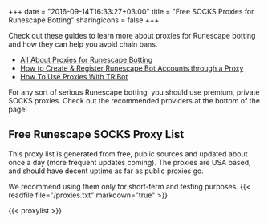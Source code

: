 +++
date = "2016-09-14T16:33:27+03:00"
title = "Free SOCKS Proxies for Runescape Botting"
sharingicons = false
+++

Check out these guides to learn more about proxies for Runescape botting and how they can help you avoid chain bans.

* [All About Proxies for Runescape Botting](/post/all-about-proxies-for-runescape-botting/)
* [How to Create & Register Runescape Bot Accounts through a Proxy](/post/how-to-create-and-register-runescape-bot-through-proxy/)
* [How To Use Proxies With TRiBot](/post/how-to-use-proxies-with-tribot/)

<p class="Tip article-tips">For any sort of serious Runescape botting, you should use premium, private SOCKS proxies. Check out the recommended providers at the bottom of the page!</p>

## Free Runescape SOCKS Proxy List
This proxy list is generated from free, public sources and updated about once a day (more frequent updates coming). The proxies are USA based, and should have decent uptime as far as public proxies go.

We recommend using them only for short-term and testing purposes.
{{< readfile file="/proxies.txt" markdown="true" >}}

{{< proxylist >}}
